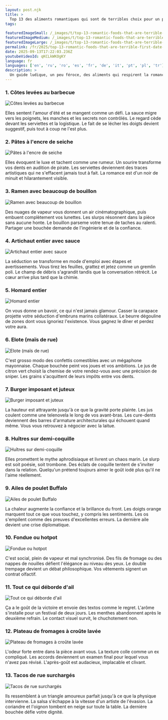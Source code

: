 ```yaml
---
layout: post.njk
title: >
  Top 13 des aliments romantiques qui sont de terribles choix pour un premier rendez-vous
tags:
  
featuredImageSmall: /_images/t/top-13-romantic-foods-that-are-terrible-first-date-choices-cover-fr-small.webp
featuredImageMedium: /_images/t/top-13-romantic-foods-that-are-terrible-first-date-choices-cover-fr-medium.webp
featuredImageLarge: /_images/t/top-13-romantic-foods-that-are-terrible-first-date-choices-cover-fr-large.webp
permalink: /fr/2025/top-13-romantic-foods-that-are-terrible-first-date-choices.html
date: 2025-09-13T17:22:03.236Z
youtubeVideoId: qKCLkWKOgKY
language: fr
languages: ['en', 'ru', 'ro', 'es', 'fr', 'de', 'it', 'pt', 'pl', 'tr']
description: >
  Un guide ludique, un peu féroce, des aliments qui respirent la romance mais qui tendent des embuscades aux premiers rendez-vous avec sauce, vapeur et rituels. Chaque plat est délicieux, photogénique et socialement périlleux. Attendez-vous à des contradictions, à un petit chaos et à des histoires racontées en boucle. À utiliser à vos risques et périls, ou parce que le risque fait moitié du flirt.
---
```


### 1. Côtes levées au barbecue

![Côtes levées au barbecue](/_images/9/923039e906c3ae158af0755143268dbb-medium.webp)

Elles sentent l'amour d'été et se mangent comme un défi. La sauce migre vers les poignets, les manches et les secrets non contrôlés. Le regard cède devant les serviettes et la logistique. Le fait de se lécher les doigts devient suggestif, puis tout à coup ne l'est plus.

### 2. Pâtes à l'encre de seiche

![Pâtes à l'encre de seiche](/_images/0/0e132e9e659ea224f6c82c5ccd8b4f88-medium.webp)

Elles évoquent le luxe et tachent comme une rumeur. Un sourire transforme vos dents en audition de pirate. Les serviettes deviennent des traces artistiques qui ne s'effacent jamais tout à fait. La romance est d'un noir de minuit et hilarante­ment visible.

### 3. Ramen avec beaucoup de bouillon

![Ramen avec beaucoup de bouillon](/_images/5/5b9a4eaec1533378c685edf521b718bb-medium.webp)

Des nuages de vapeur vous donnent un air cinématographique, puis embuent complètement vos lunettes. Les slurps résonnent dans la pièce sans aucune honte. Le bouillon parseme votre tenue de taches au ralenti. Partager une bouchée demande de l'ingénierie et de la confiance.

### 4. Artichaut entier avec sauce

![Artichaut entier avec sauce](/_images/7/799f22f90659ee07b52fa4d2484a5662-medium.webp)

La séduction se transforme en mode d'emploi avec étapes et avertissements. Vous tirez les feuilles, grattez et jetez comme un gremlin poli. Le champ de débris s'agrandit tandis que la conversation rétrécit. Le cœur arrive plus tard que la chimie.

### 5. Homard entier

![Homard entier](/_images/9/9fda0011a2fa0dd1b603be8611b73791-medium.webp)

On vous donne un bavoir, ce qui n'est jamais glamour. Casser la carapace projette votre séduction d'embruns marins collatéraux. Le beurre dégouline de zones dont vous ignoriez l'existence. Vous gagnez le dîner et perdez votre aura.

### 6. Elote (maïs de rue)

![Elote (maïs de rue)](/_images/4/4f242e36a585d3d6612b277244c83bc8-medium.webp)

C'est grosso modo des confettis comestibles avec un mégaphone mayonnaise. Chaque bouchée peint vos joues et vos ambitions. Le jus de citron vert choisit la chemise de votre rendez-vous avec une précision de sniper. Les grains s'acquittent de leurs impôts entre vos dents.

### 7. Burger imposant et juteux

![Burger imposant et juteux](/_images/8/8e25d42f1c231c5412d5bf345318e18e-medium.webp)

La hauteur est attrayante jusqu'à ce que la gravité porte plainte. Les jus coulent comme une telenovela le long de vos avant-bras. Les cure-dents deviennent des barres d'armature architecturales qui échouent quand même. Vous vous retrouvez à négocier avec la laitue.

### 8. Huîtres sur demi-coquille

![Huîtres sur demi-coquille](/_images/1/19ff37cbaca299c01fdf63e3ec7bb9f7-medium.webp)

Elles promettent le mythe aphrodisiaque et livrent un chaos marin. Le slurp est soit poésie, soit trombone. Des éclats de coquille tentent de s'inviter dans la relation. Quelqu'un prétend toujours aimer le goût iodé plus qu'il ne l'aime réellement.

### 9. Ailes de poulet Buffalo

![Ailes de poulet Buffalo](/_images/d/d1caa75acc37d304d20a57a965cd5c31-medium.webp)

La chaleur augmente la confiance et la brillance du front. Les doigts orange marquent tout ce que vous touchez, y compris les sentiments. Les os s'empilent comme des preuves d'excellentes erreurs. La dernière aile devient une crise diplomatique.

### 10. Fondue ou hotpot

![Fondue ou hotpot](/_images/2/2d8361ea70f43ec2e1a189b5410ca737-medium.webp)

C'est social, plein de vapeur et mal synchronisé. Des fils de fromage ou des nappes de nouilles défient l'élégance au niveau des yeux. Le double trempage devient un débat philosophique. Vos vêtements signent un contrat olfactif.

### 11. Tout ce qui déborde d'ail

![Tout ce qui déborde d'ail](/_images/2/2f16e82773ac8d7ea6c422efb9585613-medium.webp)

Ça a le goût de la victoire et envoie des textos comme le regret. L'arôme s'installe pour un festival de deux jours. Les menthes abandonnent après le deuxième refrain. Le contact visuel survit, le chuchotement non.

### 12. Plateau de fromages à croûte lavée

![Plateau de fromages à croûte lavée](/_images/1/151d32cee62ca3a66b7e61ab8a16a1cc-medium.webp)

L'odeur forte entre dans la pièce avant vous. La texture colle comme un ex compliqué. Les accords deviennent un examen final pour lequel vous n'avez pas révisé. L'après-goût est audacieux, implacable et clivant.

### 13. Tacos de rue surchargés

![Tacos de rue surchargés](/_images/b/b53515d1b844dd25eadf0bcc52cacd29-medium.webp)

Ils ressemblent à un triangle amoureux parfait jusqu'à ce que la physique intervienne. La salsa s'échappe à la vitesse d'un artiste de l'évasion. La coriandre et l'oignon tombent en neige sur toute la table. La dernière bouchée défie votre dignité.

